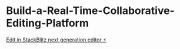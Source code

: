 # Build-a-Real-Time-Collaborative-Editing-Platform

[Edit in StackBlitz next generation editor ⚡️](https://stackblitz.com/~/github.com/Developer-danRed/Build-a-Real-Time-Collaborative-Editing-Platform)